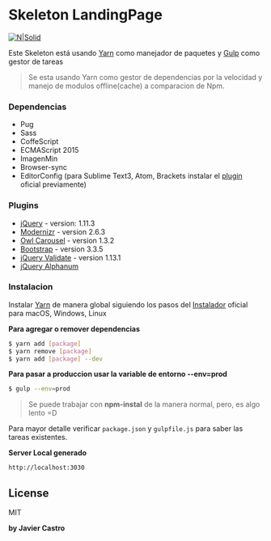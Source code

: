 # Skeleton LandingPage

[![N|Solid](http://www.i-programmer.info/images/stories/News/2016/Oct/A/yarnicon.jpg)](https://yarnpkg.com/)

Este Skeleton está usando [Yarn][Yarn] como manejador de paquetes y [Gulp][Gulp] como gestor de tareas

> Se esta usando Yarn como gestor de dependencias por la velocidad y manejo de modulos offline(cache) a comparacion de Npm.

### Dependencias
* Pug
* Sass
* CoffeScript
* ECMAScript 2015
* ImagenMin
* Browser-sync
* EditorConfig (para Sublime Text3, Atom, Brackets instalar el [plugin](http://editorconfig.org/#download) oficial previamente)

### Plugins
* [jQuery] - version: 1.11.3
* [Modernizr] - version 2.6.3
* [Owl Carousel][owl] - version 1.3.2
* [Bootstrap][bootstrap] - version 3.3.5
* [jQuery Validate][jvalidate] - version 1.13.1
* [jQuery Alphanum][alphanum]

### Instalacion

Instalar [Yarn](https://nodejs.org/) de manera global siguiendo los pasos del
[Instalador](https://yarnpkg.com/en/docs/install) oficial para macOS, Windows, Linux

**Para agregar o remover dependencias**
```sh
$ yarn add [package]
$ yarn remove [package]
$ yarn add [package] --dev
```
**Para pasar a produccion usar la variable de entorno --env=prod**

```sh
$ gulp --env=prod
```

> Se puede trabajar con **npm-instal** de la manera normal, pero, es algo lento =D

Para mayor detalle verificar `package.json` y `gulpfile.js` para saber las tareas existentes.

**Server Local generado**

```sh
http://localhost:3030
```



License
----

MIT



**by Javier Castro**

   [git-repo-url]: <https://github.com/joemccann/dillinger.git>
   [bootstrap]: <http://getbootstrap.com/>
   [jQuery]: <http://jquery.com>
   [modernizr]: <https://modernizr.com/>
   [Gulp]: <http://gulpjs.com>
   [Yarn]: <https://yarnpkg.com/>
   [owl]: <http://owlgraphic.com/owlcarousel/>
   [jvalidate]: <https://jqueryvalidation.org/>
   [alphanum]: <http://github.com/KevinSheedy/jquery.alphanum>
